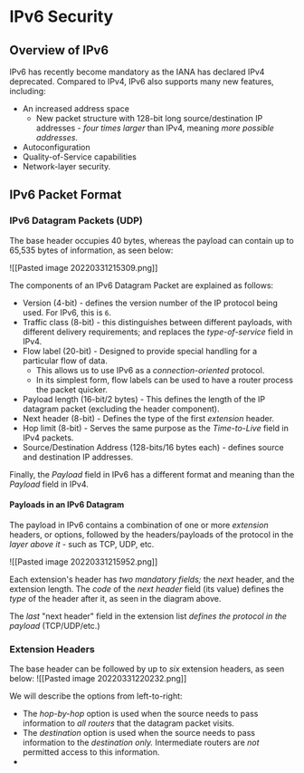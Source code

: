 # IPv6 Security
## Overview of IPv6
IPv6 has recently become mandatory as the IANA has declared IPv4 deprecated. Compared to IPv4, IPv6 also supports many new features, including:
- An increased address space
	- New packet structure with 128-bit long source/destination IP addresses - *four times larger* than IPv4, meaning *more possible addresses.*
- Autoconfiguration
- Quality-of-Service capabilities
- Network-layer security.

## IPv6 Packet Format
### IPv6 Datagram Packets (UDP)
The base header occupies 40 bytes, whereas the payload can contain up to 65,535 bytes of information, as  seen below:

![[Pasted image 20220331215309.png]]

The components of an IPv6 Datagram Packet are explained as follows:
- Version (4-bit) - defines the version number of the IP protocol being used. For IPv6, this is `6`.
- Traffic class (8-bit) - this distinguishes between different payloads, with different delivery requirements; and replaces the *type-of-service* field in IPv4.
- Flow label (20-bit) - Designed to provide special handling for a particular flow of data. 
	- This allows us to use IPv6 as a *connection-oriented* protocol.
	- In its simplest form, flow labels can be used to have a router process the packet quicker.
- Payload length (16-bit/2 bytes) - This defines the length of the IP datagram packet (excluding the header component).
- Next header (8-bit) - Defines the type of the first *extension* header.
- Hop limit (8-bit) - Serves the same purpose as the *Time-to-Live* field in IPv4 packets.
- Source/Destination Address (128-bits/16 bytes each) - defines source and destination IP addresses.

Finally, the *Payload* field in IPv6 has a different format and meaning than the *Payload* field in IPv4.

#### Payloads in an IPv6 Datagram
The payload in IPv6 contains a combination of one or more *extension* headers, or options, followed by the headers/payloads of the protocol in the *layer above it* - such as TCP, UDP, etc.

![[Pasted image 20220331215952.png]]

Each extension's header has *two mandatory fields;* the *next* header, and the extension length. The *code* of the *next header* field (its value) defines the *type* of the header after it, as seen in the diagram above.

The *last* "next header" field in the extension list *defines the protocol in the payload* (TCP/UDP/etc.)

### Extension Headers
The base header can be followed by up to *six* extension headers, as seen below:
![[Pasted image 20220331220232.png]]

We will describe the options from left-to-right:
- The *hop-by-hop* option is used when the source needs to pass information to *all routers* that the datagram packet visits.
- The *destination* option is used when the source needs to pass information to the *destination only.*  Intermediate routers are *not* permitted access to this information.
- 